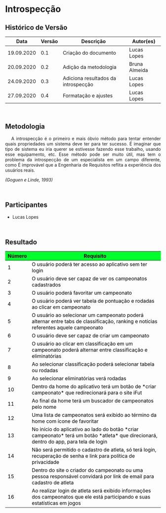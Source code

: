 # Introspecção

## Histórico de Versão

<table class="table table-striped border">
    <thead>
        <th>Data</th>
        <th>Versão </th>
        <th>Descrição</th>
        <th>Autor(es)</th>
    </thead>
    <tbody>
        <tr>
            <td> 19.09.2020 </td>
            <td> 0.1 </td>
            <td> Criação do documento </td>
            <td> Lucas Lopes</td>
        </tr>
        <tr>
            <td> 20.09.2020 </td>
            <td> 0.2 </td>
            <td> Adição da metodologia </td>
            <td> Bruna Almeida</td>
        </tr>
        <tr>
            <td> 24.09.2020 </td>
            <td> 0.3 </td>
            <td> Adiciona resultados da introspecção </td>
            <td> Lucas Lopes </td>
        </tr>
        <tr>
            <td> 27.09.2020 </td>
            <td> 0.4 </td>
            <td> Formatação e ajustes </td>
            <td> Lucas Lopes </td>
        </tr>
    </tbody>
</table>
<br>

## Metodologia

<div>
    <p align="justify">&emsp;
        A introspecção é o primeiro e mais óbvio método para tentar entender quais propriedades um sistema deve ter para
        ter sucesso.
        É imaginar que tipo de sistema eu iria querer se estivesse fazendo esse trabalho, usando esse equipamento, etc.
        Esse método pode ser muito útil, mas tem o problema da introspecção de um especialista em um campo diferente,
        como É improvável que a Engenharia de Requisitos reflita a experiência dos usuários reais.</p>
    <p align="justify">
        <em>(Goguen e Linde, 1993)</em></p>


</div>
<br>

## Participantes
- Lucas Lopes

<br>


## Resultado
<table class="table table-striped border" style="color:black;">
    <thead style="background-color: #00ff2b;">
        <th>Número</th>
        <th>Requisito</th>
    </thead>
    <tbody>
        <tr>
            <td>1</td>
            <td>O usuário poderá ter acesso ao aplicativo sem ter login</td>
        </tr>
        <tr>
            <td>2</td>
            <td>O usuário deve ser capaz de ver os campeonatos cadastrados </td>
        </tr>
        <tr>
            <td>3</td>
            <td>O usuário poderá favoritar um campeonato </td>
        </tr>
        <tr>
            <td>4 </td>
            <td>O usuário poderá ver tabela de pontuação e rodadas ao clicar em campeonato</td>
        </tr>
        <tr>
            <td>5 </td>
            <td>O usuário ao selecionar um campeonato poderá alternar entre tabs de classificação, ranking e notícias
                referentes aquele campeonato </td>
        </tr>
        <tr>
            <td>6 </td>
            <td>O usuário deve ser capaz de criar um campeonato</td>
        </tr>
        <tr>
            <td>7 </td>
            <td>O usuário ao clicar em classificação em um campeonato poderá alternar entre classificação e
                eliminatórias</td>
        </tr>
        <tr>
            <td>8 </td>
            <td>Ao selecionar classificação poderá selecionar tabela ou rodadas</td>
        </tr>
        <tr>
            <td>9 </td>
            <td>Ao selecionar eliminatórias verá rodadas</td>
        </tr>
        <tr>
            <td>10 </td>
            <td>Dentro da home do aplicativo terá um botão de *criar campeonato* que redirecionará para o site iFut</td>
        </tr>
        <tr>
            <td>11 </td>
            <td>Ao final da home terá um buscador de campeonatos pelo nome</td>
        </tr>
        <tr>
            <td>12 </td>
            <td>Uma lista de campeonatos será exibido ao término da home com ícone de favoritar</td>
        </tr>
        <tr>
            <td>13</td>
            <td>No início do aplicativo ao lado do botão *criar campeonato* terá um botão *atleta* que direcionará, dentro do app, para tela de login</td>
        </tr>
        <tr>
            <td>14</td>
            <td>Não será permitido o cadastro de atleta, só terá login, recuperação de senha e link para política de
                privacidade</td>
        </tr>
        <tr>
            <td>15</td>
            <td>Dentro do site o criador do campeonato ou uma pessoa responsável convidará por link de email para
                cadastro de atleta</td>
        </tr>
        <tr>
            <td>16</td>
            <td>Ao realizar login de atleta será exibido informações dos campeonatos que ele está participando e suas
                estatísticas em jogos</td>
        </tr>
    </tbody>
</table>